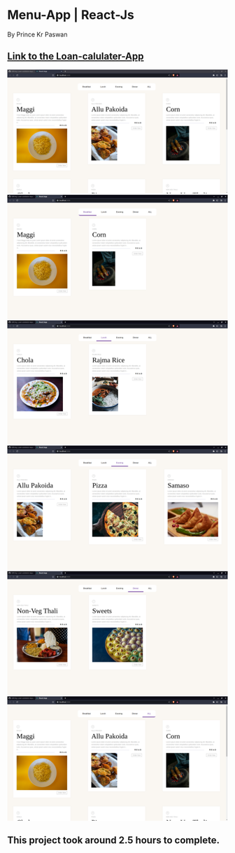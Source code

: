 
# Menu-App | React-Js

By Prince Kr Paswan

## [Link to the Loan-calulater-App](https://loan-calulater-app.netlify.app/)


![Completed Website](./r1ng)
![](./r2png)
![](./r3png)
![](./r4png)
![](./r5png)
![](./r6png)




## This project took around 2.5 hours to complete.